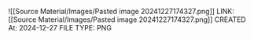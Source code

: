 ![[Source Material/Images/Pasted image 20241227174327.png]]
LINK: [[Source Material/Images/Pasted image 20241227174327.png]]
CREATED At: 2024-12-27
FILE TYPE: PNG
